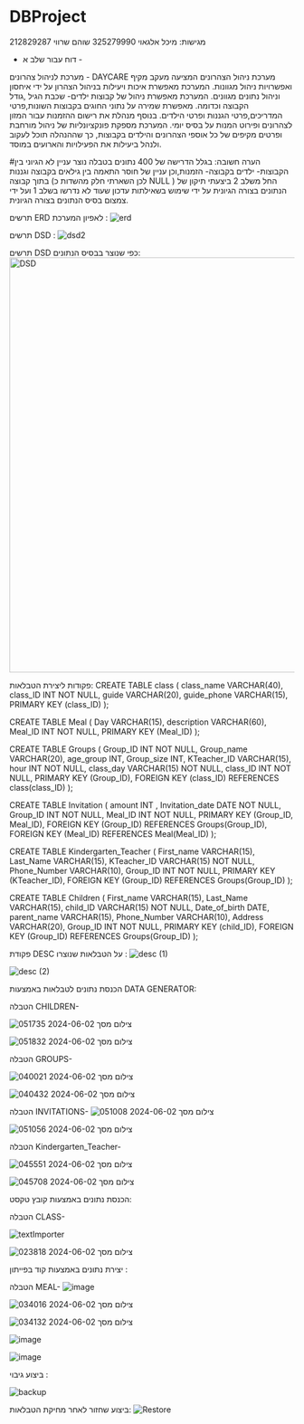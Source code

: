 # DBProject
מגישות: 
מיכל אלגאוי 325279990
שוהם שרווי 212829287






- דוח עבור שלב א -


מערכת לניהול צהרונים - DAYCARE
מערכת ניהול הצהרונים המציעה מעקב מקיף ואפשרויות ניהול מגוונות. המערכת מאפשרת איכות ויעילות בניהול הצהרון על ידי איחסון וניהול נתונים מגוונים.
המערכת מאפשרת ניהול של קבוצות ילדים- שכבת הגיל ,גודל הקבוצה וכדומה.
מאפשרת שמירה על נתוני החוגים בקבוצות השונות,פרטי המדריכים,פרטי הגננות ופרטי הילדים.
בנוסף מנהלת את רישום ההזמנות עבור המזון לצהרונים ופירוט המנות על בסיס יומי.
המערכת מספקת פונקציונליות של ניהול מורחבת ופרטים מקיפים של כל אוספי הצהרונים והילדים בקבוצות, כך שההנהלה תוכל לעקוב ולנהל ביעילות את הפעילויות והארועים במוסד.

#הערה חשובה: בגלל הדרישה של 400 נתונים בטבלה נוצר עניין לא הגיוני בין הקבוצות- ילדים בקבוצה-  הזמנות,וכן עניין של חוסר התאמה בין גילאים בקבוצה וגננות בתוך קבוצה (לכן השארתי חלק מהשדות כ NULL ) 
החל משלב 2 ביצעתי תיקון של הנתונים בצורה הגיונית על ידי שימוש בשאילתות עדכון שעוד לא נדרשו בשלב 1 ועל ידי צמצום בסיס הנתונים בצורה הגיונית.





תרשים ERD לאפיון המערכת :
![erd](https://github.com/Michal2232/DBProject/assets/116974985/6b76e7f9-b7aa-4b11-9c83-75deb0e8f083)



תרשים DSD : 
![dsd2](https://github.com/Michal2232/DBProject/assets/116974985/129b4d5f-419f-4e27-ad8d-059df5445ecf)




תרשים DSD כפי שנוצר בבסיס הנתונים:
<img width="734" alt="DSD" src="https://github.com/Michal2232/DBProject/assets/116974985/eee5ab0d-492f-4392-b502-9408e800a421">





פקודות ליצירת הטבלאות:
CREATE TABLE class
(
  class_name VARCHAR(40),
  class_ID INT NOT NULL,
  guide VARCHAR(20),
  guide_phone VARCHAR(15),
  PRIMARY KEY (class_ID)
);

CREATE TABLE Meal
(
  Day VARCHAR(15),
  description VARCHAR(60),
  Meal_ID INT NOT NULL,
  PRIMARY KEY (Meal_ID)
);

CREATE TABLE Groups
(
  Group_ID INT NOT NULL,
  Group_name VARCHAR(20),
  age_group INT,
  Group_size INT,
  KTeacher_ID VARCHAR(15),
  hour INT NOT NULL,
  class_day VARCHAR(15) NOT NULL,
  class_ID INT NOT NULL,
  PRIMARY KEY (Group_ID),
  FOREIGN KEY (class_ID) REFERENCES class(class_ID)
);

CREATE TABLE Invitation
(
  amount INT ,
  Invitation_date DATE NOT NULL,
  Group_ID INT NOT NULL,
  Meal_ID INT NOT NULL,
  PRIMARY KEY (Group_ID, Meal_ID),
  FOREIGN KEY (Group_ID) REFERENCES Groups(Group_ID),
  FOREIGN KEY (Meal_ID) REFERENCES Meal(Meal_ID)
);

CREATE TABLE Kindergarten_Teacher
(
  First_name VARCHAR(15),
  Last_Name VARCHAR(15),
  KTeacher_ID VARCHAR(15) NOT NULL,
  Phone_Number VARCHAR(10),
  Group_ID INT NOT NULL,
  PRIMARY KEY (KTeacher_ID),
  FOREIGN KEY (Group_ID) REFERENCES Groups(Group_ID)
);

CREATE TABLE Children
(
  First_name VARCHAR(15),
  Last_Name VARCHAR(15),
  child_ID VARCHAR(15) NOT NULL,
  Date_of_birth DATE,
  parent_name VARCHAR(15),
  Phone_Number VARCHAR(10),
  Address VARCHAR(20),
  Group_ID INT NOT NULL,
  PRIMARY KEY (child_ID),
  FOREIGN KEY (Group_ID) REFERENCES Groups(Group_ID)
);





פקודת DESC על הטבלאות שנוצרו :
![desc (1)](https://github.com/Michal2232/DBProject/assets/116974985/8be250c1-5272-40b2-a7fe-167edf5b9590)



![desc (2)](https://github.com/Michal2232/DBProject/assets/116974985/8d3ba3c8-918d-47ff-946c-70945c9cbe9b)





הכנסת נתונים לטבלאות באמצעות DATA GENERATOR:


הטבלה CHILDREN- 


![צילום מסך 2024-06-02 051735](https://github.com/Michal2232/DBProject/assets/116974985/7de08eb7-6c7c-4087-b085-24b7572cce9c)



![צילום מסך 2024-06-02 051832](https://github.com/Michal2232/DBProject/assets/116974985/c20298d2-d8ab-4663-9993-70ca7dc23101)






הטבלה GROUPS-


![צילום מסך 2024-06-02 040021](https://github.com/Michal2232/DBProject/assets/116974985/369e52ee-4b7a-4fcb-b0eb-d5bbb52fedf2)



![צילום מסך 2024-06-02 040432](https://github.com/Michal2232/DBProject/assets/116974985/e8f155f6-a7ce-45fc-8e1c-bc7d42cfefe1)






הטבלה INVITATIONS-
![צילום מסך 2024-06-02 051008](https://github.com/Michal2232/DBProject/assets/116974985/d2c85f89-4bce-49ca-8b2b-cec30b214f52)


![צילום מסך 2024-06-02 051056](https://github.com/Michal2232/DBProject/assets/116974985/75b4bd53-daaf-427e-b715-64721be7e27d)






הטבלה Kindergarten_Teacher- 


![צילום מסך 2024-06-02 045551](https://github.com/Michal2232/DBProject/assets/116974985/1508093e-45fd-4d0d-9a33-8be3035e5e9a)


![צילום מסך 2024-06-02 045708](https://github.com/Michal2232/DBProject/assets/116974985/39973b8d-2af9-42bd-b138-1eb6e23d5b08)







הכנסת נתונים באמצעות קובץ טקסט:



הטבלה CLASS-


![textImporter](https://github.com/Michal2232/DBProject/assets/116974985/a02cf927-3942-4e0e-b5c2-2bc28dd1526a)


![צילום מסך 2024-06-02 023818](https://github.com/Michal2232/DBProject/assets/116974985/415f2914-34b5-4612-9693-07a27ba99c19)








יצירת נתונים באמצעות קוד בפייתון :



הטבלה MEAL-
![image](https://github.com/Michal2232/DBProject/assets/116974985/142fb447-9207-4acc-aeac-243c2b8d3e55)


![צילום מסך 2024-06-02 034016](https://github.com/Michal2232/DBProject/assets/116974985/b67d089e-9e26-430f-9ae9-d2aa3cc8e99f)


![צילום מסך 2024-06-02 034132](https://github.com/Michal2232/DBProject/assets/116974985/766ae421-3702-4db3-9deb-d3cee485aabb)


![image](https://github.com/Michal2232/DBProject/assets/116974985/065d8f0f-327e-4eb0-9b8e-a4cede9842c1)


![image](https://github.com/Michal2232/DBProject/assets/116974985/666aa1d7-e9d8-45c8-bccd-2fb95796217f)





ביצוע גיבוי :

![backup](https://github.com/Michal2232/DBProject/assets/116974985/1047fcc0-d314-411a-8b55-20f6ee6a9eb7)





ביצוע שחזור לאחר מחיקת הטבלאות:
![Restore](https://github.com/Michal2232/DBProject/assets/116974985/a0015031-4fc8-486e-96fb-40faf30fc278)





